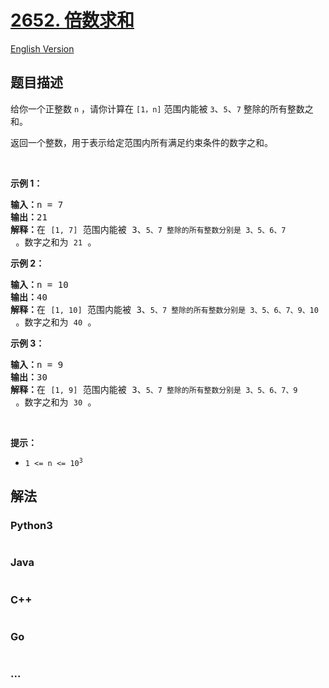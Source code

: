 # [2652. 倍数求和](https://leetcode.cn/problems/sum-multiples)

[English Version](/solution/2600-2699/2652.Sum%20Multiples/README_EN.md)

## 题目描述

<!-- 这里写题目描述 -->

<p>给你一个正整数 <code>n</code> ，请你计算在 <code>[1，n]</code> 范围内能被 <code>3</code>、<code>5</code>、<code>7</code> 整除的所有整数之和。</p>

<p>返回一个整数，用于表示给定范围内所有满足约束条件的数字之和。</p>

<p>&nbsp;</p>

<p><strong>示例 1：</strong></p>

<pre><strong>输入：</strong>n = 7
<strong>输出：</strong>21
<strong>解释：</strong>在 <code>[1, 7]</code> 范围内能被 3、<code>5、</code><code>7 整除的所有整数分别是</code><code> 3、5、6、7</code> 。数字之和为 <code>21</code> 。
</pre>

<p><strong>示例 2：</strong></p>

<pre><strong>输入：</strong>n = 10
<strong>输出：</strong>40
<strong>解释：</strong>在 <code>[1, 10]</code> 范围内能被 3、<code>5、</code><code>7 整除的所有整数分别是</code><code> 3、5、6、7、9、10</code> 。数字之和为 <code>40</code> 。
</pre>

<p><strong>示例 3：</strong></p>

<pre><strong>输入：</strong>n = 9
<strong>输出：</strong>30
<strong>解释：</strong>在 <code>[1, 9]</code> 范围内能被 3、<code>5、</code><code>7 整除的所有整数分别是</code><code> 3、5、6、7、9</code> 。数字之和为 <code>30</code> 。
</pre>

<p>&nbsp;</p>

<p><strong>提示：</strong></p>

<ul>
	<li><code>1 &lt;= n &lt;= 10<sup>3</sup></code></li>
</ul>


## 解法

<!-- 这里可写通用的实现逻辑 -->

<!-- tabs:start -->

### **Python3**

<!-- 这里可写当前语言的特殊实现逻辑 -->

```python

```

### **Java**

<!-- 这里可写当前语言的特殊实现逻辑 -->

```java

```

### **C++**

```cpp

```

### **Go**

```go

```

### **...**

```

```

<!-- tabs:end -->